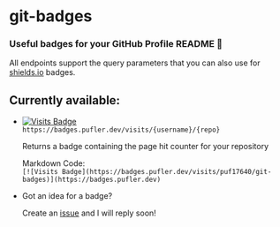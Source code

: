 # git-badges

### Useful badges for your GitHub Profile README 🎉

All endpoints support the query parameters that you can also use for [shields.io](https://shields.io) badges.

## Currently available:

- [![Visits Badge](https://badges.pufler.dev/visits/puf17640/git-badges)](https://badges.pufler.dev) <br>
  `https://badges.pufler.dev/visits/{username}/{repo}`
  
  Returns a badge containing the page hit counter for your repository
  
  Markdown Code: <br>`[![Visits Badge](https://badges.pufler.dev/visits/puf17640/git-badges)](https://badges.pufler.dev)`
  
- Got an idea for a badge? 

  Create an [issue](https://github.com/puf17640/git-badges/issues/new) and I will reply soon!
